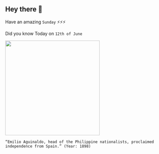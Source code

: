 ## Hey there 👋
Have an amazing `Sunday` ⚡⚡⚡

Did you know Today on `12th of June`
 
 [<img src="https://www.loc.gov/rr/hispanic/1898/img/aguinaldo.jpg" width="300" />](https://www.britannica.com/biography/Emilio-Aguinaldo#:~:text=June%2012,%201898) 
 ```
“Emilio Aguinaldo, head of the Philippine nationalists, proclaimed independence from Spain.” (Year: 1898)
```
